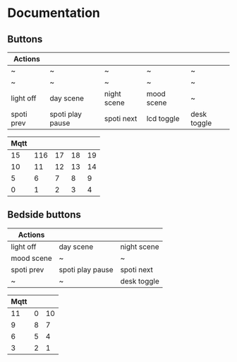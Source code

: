 # Documentation

## Buttons

| Actions    |                  |             |            |             |
| ---------- | ---------------- | ----------- | ---------- | ----------- |
| ~          | ~                | ~           | ~          | ~           |
| ~          | ~                | ~           | ~          | ~           |
| light off  | day scene        | night scene | mood scene | ~           |
| spoti prev | spoti play pause | spoti next  | lcd toggle | desk toggle |

| Mqtt |     |     |     |     |
| ---- | --- | --- | --- | --- |
| 15   | 116 | 17  | 18  | 19  |
| 10   | 11  | 12  | 13  | 14  |
| 5    | 6   | 7   | 8   | 9   |
| 0    | 1   | 2   | 3   | 4   |
## Bedside buttons

| Actions    |                  |             |
| ---------- | ---------------- | ----------- |
| light off  | day scene        | night scene |
| mood scene | ~                | ~           |
| spoti prev | spoti play pause | spoti next  |
| ~          | ~                | desk toggle |

| Mqtt |     |     |
| ---- | --- | --- |
| 11   | 0   | 10  |
| 9    | 8   | 7   |
| 6    | 5   | 4   |
| 3    | 2   | 1   |